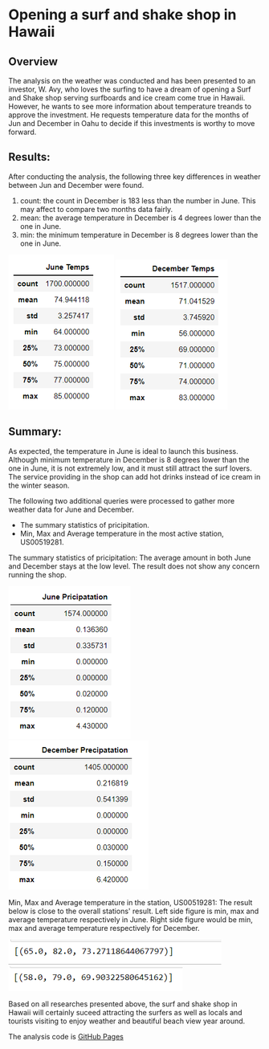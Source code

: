 # Opening a surf and shake shop in Hawaii 

## Overview 
The analysis on the weather was conducted and has been presented to an investor, W. Avy, who loves the surfing to have a dream of opening a Surf and Shake shop serving surfboards and ice cream come true in Hawaii.  However, he wants to see more information about temperature treands to approve the investment.  He requests temperature data for the months of Jun and December in Oahu to decide if this investments is worthy to move forward.  

## Results:
After conducting the analysis, the following three key differences in weather between Jun and December were found.

1. count: the count in December is 183 less than the number in June.  This may affect to compare two months data fairly.  
2. mean: the average temperature in December is 4 degrees lower than the one in June. 
3. min: the minimum temperature in December is 8 degrees lower than the one in June. 

![This is an image](https://github.com/tomoko1T/surfs_up/blob/main/Analysis/June_temp.png) 
![This is an image](https://github.com/tomoko1T/surfs_up/blob/main/Analysis/Dec_temp.png) 

## Summary:
As expected, the temperature in June is ideal to launch this business.  Although minimum temperature in December is 8 degrees lower than the one in June, it is not extremely low, and it must still attract the surf lovers.  The service providing in the shop can add hot drinks instead of ice cream in the winter season. 

The following two additional queries were processed to gather more weather data for June and December. 
- The summary statistics of pricipitation.
- Min, Max and Average temperature in the most active station, US00519281.

The summary statistics of pricipitation:
The average amount in both June and December stays at the low level.  The result does not show any concern running the shop.

![This is an image](https://github.com/tomoko1T/surfs_up/blob/main/Analysis/Jun%20Pricipitation.png) 
![This is an image](https://github.com/tomoko1T/surfs_up/blob/main/Analysis/Dec_precipitation.png) 

Min, Max and Average temperature in the station, US00519281:
The result below is close to the overall stations' result.  Left side figure is min, max and average temperature respectively in June. Right side figure would be min, max and average temperature respectively for December.     

![This is an image](https://github.com/tomoko1T/surfs_up/blob/main/Analysis/Jun_MinMaxAvg_USC00519281.png) 
![This is an image](https://github.com/tomoko1T/surfs_up/blob/main/Analysis/Dec_MinMaxAvg_USC00519281.png) 

Based on all researches presented above, the surf and shake shop in Hawaii will certainly suceed attracting the surfers as well as locals and tourists visiting to enjoy weather and beautiful beach view year around.   

The analysis code is [GitHub Pages](https://github.com/tomoko1T/surfs_up)



